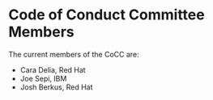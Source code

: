 # Code of Conduct Committee Members

The current members of the CoCC are:

* Cara Delia, Red Hat
* Joe Sepi, IBM
* Josh Berkus, Red Hat
